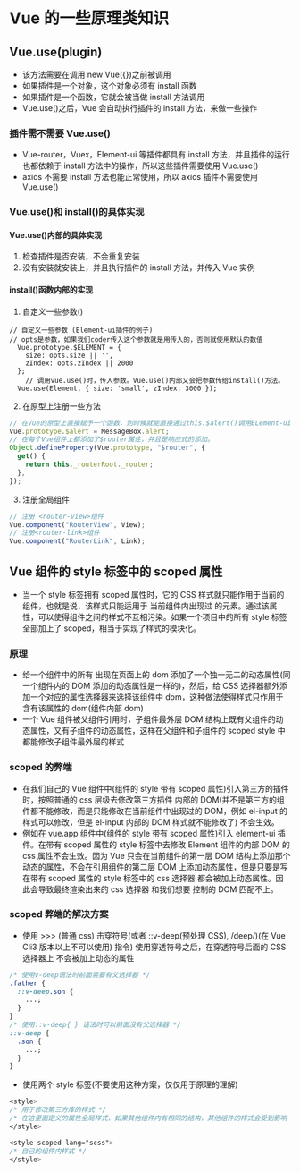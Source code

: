 # Vue 的一些原理类知识

## Vue.use(plugin)

- 该方法需要在调用 new Vue({})之前被调用
- 如果插件是一个对象，这个对象必须有 install 函数
- 如果插件是一个函数，它就会被当做 install 方法调用
- Vue.use()之后，Vue 会自动执行插件的 install 方法，来做一些操作

### 插件需不需要 Vue.use()

- Vue-router，Vuex，Element-ui 等插件都具有 install 方法，并且插件的运行也都依赖于 install 方法中的操作，所以这些插件需要使用 Vue.use()
- axios 不需要 install 方法也能正常使用，所以 axios 插件不需要使用 Vue.use()

### Vue.use()和 install()的具体实现

#### Vue.use()内部的具体实现

1. 检查插件是否安装，不会重复安装
2. 没有安装就安装上，并且执行插件的 install 方法，并传入 Vue 实例

#### install()函数内部的实现

1. 自定义一些参数()

```JS
// 自定义一些参数 (Element-ui插件的例子)
// opts是参数，如果我们coder传入这个参数就是用传入的，否则就使用默认的数值
  Vue.prototype.$ELEMENT = {
    size: opts.size || '',
    zIndex: opts.zIndex || 2000
  };
    // 调用vue.use()时，传入参数。Vue.use()内部又会把参数传给install()方法。
  Vue.use(Element, { size: 'small', zIndex: 3000 });
```

2. 在原型上注册一些方法

```js
// 在Vue的原型上直接赋予一个函数，到时候就能直接通过this.$alert()调用ELement-ui内部的函数
Vue.prototype.$alert = MessageBox.alert;
// 在每个Vue组件上都添加了$router属性，并且是响应式的添加。
Object.defineProperty(Vue.prototype, "$router", {
  get() {
    return this._routerRoot._router;
  },
});
```

3. 注册全局组件

```js
// 注册 <router-view>组件
Vue.component("RouterView", View);
// 注册<router-link>组件
Vue.component("RouterLink", Link);
```

## Vue 组件的 style 标签中的 scoped 属性

- 当一个 style 标签拥有 scoped 属性时，它的 CSS 样式就只能作用于当前的组件，也就是说，该样式只能适用于 当前组件内出现过 的元素。通过该属性，可以使得组件之间的样式不互相污染。如果一个项目中的所有 style 标签全部加上了 scoped，相当于实现了样式的模块化。

### 原理

- 给一个组件中的所有 出现在页面上的 dom 添加了一个独一无二的动态属性(同一个组件内的 DOM 添加的动态属性是一样的)，然后，给 CSS 选择器额外添加一个对应的属性选择器来选择该组件中 dom，这种做法使得样式只作用于含有该属性的 dom(组件内部 dom)
- 一个 Vue 组件被父组件引用时，子组件最外层 DOM 结构上既有父组件的动态属性，又有子组件的动态属性，这样在父组件和子组件的 scoped style 中都能修改子组件最外层的样式

### scoped 的弊端

- 在我们自己的 Vue 组件中(组件的 style 带有 scoped 属性)引入第三方的插件时，按照普通的 css 层级去修改第三方插件 内部的 DOM(并不是第三方的组件都不能修改，而是只能修改在当前组件中出现过的 DOM，例如 el-input 的样式可以修改，但是 el-input 内部的 DOM 样式就不能修改了) 不会生效。
- 例如在 vue.app 组件中(组件的 style 带有 scoped 属性)引入 element-ui 插件。在带有 scoped 属性的 style 标签中去修改 Element 组件的内部 DOM 的 css 属性不会生效。因为 Vue 只会在当前组件的第一层 DOM 结构上添加那个动态的属性，不会在引用组件的第二层 DOM 上添加动态属性，但是只要是写在带有 scoped 属性的 style 标签中的 css 选择器 都会被加上动态属性。因此会导致最终渲染出来的 css 选择器 和我们想要 控制的 DOM 匹配不上。

### scoped 弊端的解决方案

- 使用 >>> (普通 css) 击穿符号(或者 ::v-deep(预处理 CSS), /deep/)(在 Vue Cli3 版本以上不可以使用) 指令) 使用穿透符号之后，在穿透符号后面的 CSS 选择器上 不会被加上动态的属性

```css
/* 使用v-deep语法时前面需要有父选择器 */
.father {
  ::v-deep.son {
    ...;
  }
}
/* 使用::v-deep{ } 语法时可以前面没有父选择器 */
::v-deep {
  .son {
    ...;
  }
}
```

- 使用两个 style 标签(不要使用这种方案，仅仅用于原理的理解)

```css
<style>
/* 用于修改第三方库的样式 */
/* 在这里面定义的属性全局样式，如果其他组件内有相同的结构，其他组件的样式会受到影响 */
</style>

<style scoped lang="scss">
/* 自己的组件内样式 */
</style>
```
